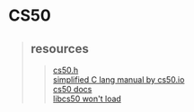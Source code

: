 # CS50

> ## resources 
>> [cs50.h](https://github.com/cs50/libcs50) <br>
>> [simplified C lang manual by cs50.io](https://manual.cs50.io/) <br>
>> [cs50 docs](https://cs50.readthedocs.io/libraries/cs50/c/) <br>
>> [libcs50 won't load <answer> ](https://cs50.stackexchange.com/questions/1483/undefined-reference-to-getstring) <br>